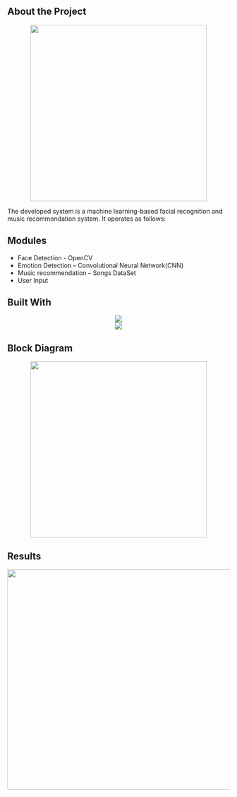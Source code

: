 <h2>About the Project</h2>
<div align="center">
	<img  height ="400px" src="https://github.com/suryateja6302/Emotion-Based-Music-Recommendation-System/assets/111578838/41f35780-7d21-455c-a2bc-27c6cc170efa">
 
</div>

The developed system is a machine learning-based facial recognition and music recommendation system. It operates as follows:
<h2>Modules</h2>


<ul>  
 <li>Face Detection - OpenCV</li>
 <li>Emotion Detection – Convolutional Neural Network(CNN) </li>
 <li>Music recommendation – Songs DataSet</li>
 <li>User Input</li>
 
</ul>  

<h2>Built With</h2>
<div align="center">
	<img src="https://github.com/suryateja6302/Thyro-Check/assets/111578838/a17b5dc1-8db7-4742-8c8b-6f93abfedbca"></br>
         <img src="https://github.com/suryateja6302/Thyro-Check/assets/111578838/11c96e13-0955-445b-b895-4ebf23b19806">
 
</div>

<h2>Block Diagram</h2>
<div align="center">
	<img  height ="400px" src="https://github.com/suryateja6302/Emotion-Based-Music-Recommendation-System/assets/111578838/ffad35cb-26d3-4e19-8339-eac554ce5e2b">
 
</div>

<h2>Results</h2>
<div align="center">
	<img  height ="500px" width ="800px" src="https://github.com/suryateja6302/Emotion-Based-Music-Recommendation-System/assets/111578838/8f770a80-d7eb-40d1-a603-f6cf6b51c226">
 
</div>


